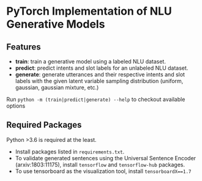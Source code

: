 # PyTorch Implementation of NLU Generative Models #


## Features

 - **train**: train a generative model using a labeled NLU dataset.
 - **predict**: predict intents and slot labels for an unlabeled NLU dataset.
 - **generate**: generate utterances and their respective intents and slot labels with the given latent variable sampling distribution (uniform, gaussian, gaussian mixture, etc.)

Run `python -m (train|predict|generate) --help` to checkout available options
 
 
## Required Packages

Python >3.6 is required at the least.

 - Install packages listed in `requirements.txt`.
 - To validate generated sentences using the Universal Sentence Encoder (arxiv:1803:11175), install `tensorflow` and `tensorflow-hub` packages.
 - To use tensorboard as the visualization tool, install `tensorboardX==1.7`
 